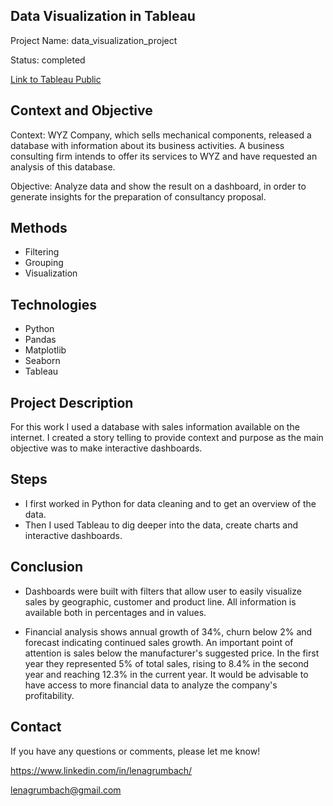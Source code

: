 ## Data Visualization in Tableau

Project Name: data_visualization_project

Status: completed

[Link to Tableau Public](https://public.tableau.com/app/profile/lena.grumbach/viz/data_visualization_project/Context?publish=yes)


## Context and Objective

Context: WYZ Company, which sells mechanical components, released a database with information about its business activities. A business consulting firm intends to offer its services to WYZ and have requested an analysis of this database.

Objective: Analyze data and show the result on a dashboard, in order to generate insights for the preparation of consultancy proposal.


## Methods
  - Filtering
  - Grouping
  - Visualization


## Technologies 
  - Python
  - Pandas
  - Matplotlib
  - Seaborn
  - Tableau


## Project Description
For this work I used a database with sales information available on the internet. I created a story telling to provide context and purpose as the main objective was to make interactive dashboards.


## Steps
  - I first worked in Python for data cleaning and to get an overview of the data.
  - Then I used Tableau to dig deeper into the data, create charts and interactive dashboards.


## Conclusion
  - Dashboards were built with filters that allow user to easily visualize sales by geographic, customer and product line. All information is available both in percentages and in values.

  - Financial analysis shows annual growth of 34%, churn below 2% and forecast indicating continued sales growth. An important point of attention is sales below the manufacturer's suggested price. In the first year they represented 5% of total sales, rising to 8.4% in the second year and reaching 12.3% in the current year. It would be advisable to have access to more financial data to analyze the company's profitability.


## Contact
  If you have any questions or comments, please let me know!
  
  https://www.linkedin.com/in/lenagrumbach/

  lenagrumbach@gmail.com
















